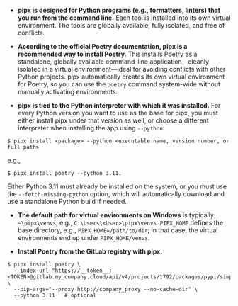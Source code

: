 - **pipx is designed for Python programs (e.g., formatters, linters) that you run from the command line.** Each tool is installed into its own virtual environment. The tools are globally available, fully isolated, and free of conflicts.

- **According to the official Poetry documentation, pipx is a recommended way to install Poetry.** This installs Poetry as a standalone, globally available command-line application—cleanly isolated in a virtual environment—ideal for avoiding conflicts with other Python projects. pipx automatically creates its own virtual environment for Poetry, so you can use the `poetry` command system-wide without manually activating environments.

- **pipx is tied to the Python interpreter with which it was installed.** For every Python version you want to use as the base for pipx, you must either install pipx under that version as well, or choose a different interpreter when installing the app using `--python`:
```unix
$ pipx install <package> --python <executable name, version number, or full path>
```

e.g.,
```unix
$ pipx install poetry --python 3.11.
```
Either Python 3.11 must already be installed on the system, or you must use the `--fetch-missing-python` option, which will automatically download and use a standalone Python build if needed.

- **The default path for virtual environments on Windows** is typically `~\pipx\venvs`, e.g., `C:\Users\<User>\pipx\venvs`. `PIPX_HOME` defines the base directory, e.g., `PIPX_HOME=/path/to/dir`; in that case, the virtual environments end up under `PIPX_HOME/venvs`.

- **Install Poetry from the GitLab registry with pipx:**

```unix
$ pipx install poetry \
  --index-url "https://__token__:<TOKEN>@gitlab.my_company.cloud/api/v4/projects/1792/packages/pypi/simple" \
  --pip-args="--proxy http://company_proxy --no-cache-dir" \
  --python 3.11   # optional
```
